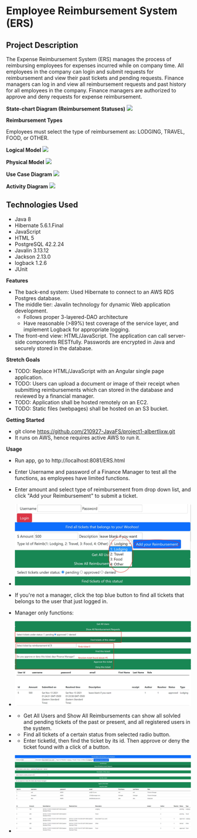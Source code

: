 # Employee Reimbursement System (ERS)

## Project Description
The Expense Reimbursement System (ERS) manages the process of reimbursing employees for expenses incurred while on company time. All employees in the company can login and submit requests for reimbursement and view their past tickets and pending requests. Finance managers can log in and view all reimbursement requests and past history for all employees in the company. Finance managers are authorized to approve and deny requests for expense reimbursement.

**State-chart Diagram (Reimbursement Statuses)** 
![](./imgs/state-chart.jpg)

**Reimbursement Types**

Employees must select the type of reimbursement as: LODGING, TRAVEL, FOOD, or OTHER.

**Logical Model**
![](./imgs/logical.jpg)

**Physical Model**
![](./imgs/physical.jpg)

**Use Case Diagram**
![](./imgs/use-case.jpg)

**Activity Diagram**
![](./imgs/activity.jpg)

## Technologies Used
* Java 8
* Hibernate 5.6.1.Final
* JavaScript
* HTML 5
* PostgreSQL 42.2.24
* Javalin 3.13.12
* Jackson 2.13.0
* logback 1.2.6
* JUnit

**Features**
* The back-end system: Used Hibernate to connect to an AWS RDS Postgres database. 
* The middle tier: Javalin technology for dynamic Web application development. 
    * Follows proper 3-layered-DAO architecture
    * Have reasonable (>89%) test coverage of the service layer, and implement Logback for appropriate logging. 
* The front-end view: HTML/JavaScript. The application can call server-side components RESTfully. Passwords are encrypted in Java and securely stored in the database. 

**Stretch Goals**
* TODO: Replace HTML/JavaScript with an Angular single page application.
* TODO: Users can upload a document or image of their receipt when submitting reimbursements which can stored in the database and reviewed by a financial manager.
* TODO: Application shall be hosted remotely on an EC2.
* TODO: Static files (webpages) shall be hosted on an S3 bucket. 

**Getting Started**
* git clone https://github.com/210927-JavaFS/project1-albertlixw.git
* It runs on AWS, hence requires active AWS to run it. 

**Usage**
* Run app, go to http://localhost:8081/ERS.html
* Enter Username and password of a Finance Manager to test all the functions, as employees have limited functions. 
* Enter amount and select type of reimbursement from drop down list, and click "Add your Reimbursement" to submit a ticket. 
* ![](./imgs/addingReimb.jpg)
* If you're not a manager, click the top blue button to find all tickets that belongs to the user that just logged in. 

* Manager only functions: 
* ![](./imgs/findATicket.jpg)
* * Get All Users and Show All Reimbursements can show all solvled and pending tickets of the past or present, and all registered users in the system. 
* * Find all tickets of a certain status from selected radio button. 
* * Enter ticketId, then find the ticket by its id. Then approve or deny the ticket found with a click of a button. 
* ![](./imgs/overview.jpg)

<!-- **Contributors**
Me -->
<!-- 
**License**
None -->
